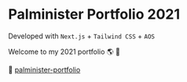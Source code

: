 # Palminister Portfolio 2021

Developed with `Next.js` + `Tailwind CSS` + `AOS`

Welcome to my 2021 portfolio 🌎 🚀

🚀 [palminister-portfolio](https://palminister-portfolio.vercel.app/)
